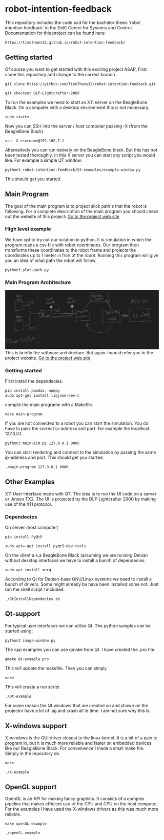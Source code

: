 # robot-intention-feedback
This repository includes the code usd for the bachelor thesis 'robot intention feedback' in the Delft Centre for Systems and Control.
Documentation for this project can be found here:
```
https://timothans33.github.io/robot-intention-feedback/
```
## Getting started
Of course you want to get started with this exciting project ASAP. First clone this repository and change to the correct branch
```
git clone https://github.com/TimoThans33/robot-intention-feedback.git
```
```
git checkout DLP-Lightcrafter-2000
```
To run the examples we need to start an X11 server on the BeagleBone Black. On a computer with
a desktop environment this is not necessary. 
```
sudo startx
```
Now you can SSH into the server / host computer passing -X (from the BeagleBone Black)
```
ssh -X username@192.168.7.1
```
Alternatively you can run natively on the BeagleBone black. But this has not been tested thoroughly. In this X server you can start any script you would like. For example a simple QT window.
```
python3 robot-intention-feedback/Qt-examples/example-window.py
```
This should get you started.

## Main Program
The goal of the main program is to project slick path's that the robot is following. For a complete description of the main program you should check out the website of this project:
[Go to the project web site](https://timothans33.github.io/robot-intention-feedback)

### High level example
We have opt to try out our solution in python. It is simulation in which the program reads a csv
file with robot coordinates. Our program then transforms these coordinates to the robot frame and projects the coordinates up to 1 meter in fron of the robot. Running this program will give you an idea of what path the robot will follow.

```
python3 plot-path.py
```
### Main Program Architecture
![trajectory sim](Images/79183.jpg)
This is briefly the software architecture. But again I would refer you to the project website.
[Go to the project web site](https://timothans33.github.io/robot-intention-feedback)
### Getting started 
First install the dependecies.
```
pip install pandas, numpy
sudo apt-get install libjson-dev-c
```
compile the main programe with a Makefile.
```
make main-program
```
If you are not connected to a robot you can start the simulation. You do have to pass the correct ip-address and port. For example the localhost: 127.0.0.1.
```
python3 main-sim.py 127.0.0.1 8080
```
You can start rendering and connect to the simulation by passing the same ip-address
and port. This should get you started.
```
./main-program 127.0.0.1 8080
```
## Other Examples
X11 User Interface made with QT. The idea is to run the UI code on a server or Jetson TX2. The UI is projected by the DLP Lightcrafter 2000 by making use of the X11 protocol.

### Dependecies
On server (host computer)
```
pip install PyQt5
```
```
sudo apt=-get install pyqt5-dev-tools
```
On the client a.k.a BeagleBone Black (assuming we are running Debian without desktop interface) we have to install a bunch of dependecies.
```
sudo apt install xorg
```
According to Qt for Debian-base GNU/Linux systems we need to install a bunch of drivers. Some might already be have been installed some not. Just run the shell script I included.
```
./QtInstallDependecies.sh
```
## Qt-support
For typical user interfaces we can utilize Qt. The python samples can be started using:
```
python3 image-window.py
``` 
The cpp examples you can use qmake from Qt. I have created the .pro file.
```
qmake Qt-example.pro
```
This will update the makefile. Then you can simply
```
make
```
This will create a run script
```
./Qt-example
```
For some reason the Qt windows that are created on and shown on the projector have a lot of lag and crash all te time. I am not sure why this is.

## X-windows support
X-windows is the GUI driver closest to the linux kernel. It is a bit of a pain to program in, but it is much more reliable and faster on embedded devices like our BeagleBone Black. For convenience I made a small make file. Simply in the repository do
```
make
```
```
./X-example
```
## OpenGL support
OpenGL is an API for making fancy graphics. It consists of a complex pipeline that makes efficient use of the CPU and GPU on the host computer. For the examples I have used the X-windows drivers as this was much more reliable.
```
make openGL-example
```
```
./openGL-example
```

